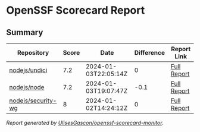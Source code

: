 # OpenSSF Scorecard Report

## Summary

| Repository | Score | Date | Difference | Report Link |
| -- | -- | -- | -- | -- |
| [nodejs/undici](https://github.com/nodejs/undici) | 7.2 | 2024-01-03T22:05:14Z | 0 | [Full Report](https://deps.dev/project/github/nodejs%2Fundici) |
| [nodejs/node](https://github.com/nodejs/node) | 7.2 | 2024-01-03T19:07:47Z | -0.1 | [Full Report](https://deps.dev/project/github/nodejs%2Fnode) |
| [nodejs/security-wg](https://github.com/nodejs/security-wg) | 8 | 2024-01-02T14:24:12Z | 0 | [Full Report](https://deps.dev/project/github/nodejs%2Fsecurity-wg) |

_Report generated by [UlisesGascon/openssf-scorecard-monitor](https://github.com/UlisesGascon/openssf-scorecard-monitor)._